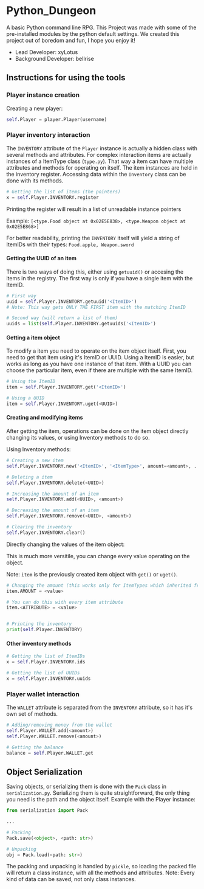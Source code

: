 # Python_Dungeon
A basic Python command line RPG.
This Project was made with some of the pre-installed modules by the python default settings.
We created this project out of boredom and fun, I hope you enjoy it!

- Lead Developer: xyLotus
- Background Developer: bellrise


## Instructions for using the tools

### Player instance creation

Creating a new player:
````python
self.Player = player.Player(username)
````

### Player inventory interaction

The `INVENTORY` attribute of the `Player` instance is actually a hidden class with several methods
and attributes. For complex interaction items are actually instances of a ItemType class (`type.py`).
That way a item can have multiple attributes and methods for operating on itself. The item instances are held
in the inventory register. Accessing data within the `Inventory` class can be done with its methods.
```python
# Getting the list of items (the pointers)
x = self.Player.INVENTORY.register
```
Printing the register will result in a list of unreadable instance pointers

Example: `[<type.Food object at 0x02E5E838>, <type.Weapon object at 0x02E5E868>]`

For better readability, printing the `INVENTORY` itself will yield a string of ItemIDs with their types:
`Food.apple, Weapon.sword`


#### Getting the UUID of an item
There is two ways of doing this, either using `getuuid()` or accesing the items in the registry.
The first way is only if you have a single item with the ItemID.
```python
# First way
uuid = self.Player.INVENTORY.getuuid('<ItemID>')
# Note: This way gets ONLY THE FIRST item with the matching ItemID

# Second way (will return a list of them)
uuids = list(self.Player.INVENTORY.getuuids('<ItemID>')
```

#### Getting a item object
To modify a item you need to operate on the item object itself.
First, you need to get that item using it's ItemID or UUID.
Using a ItemID is easier, but works as long as you have one instance of that item.
With a UUID you can choose the particular item, even if there are multiple with the same ItemID.
```python
# Using the ItemID
item = self.Player.INVENTORY.get('<ItemID>')

# Using a UUID
item = self.Player.INVENTORY.uget(<UUID>)
```

#### Creating and modifying items
After getting the item, operations can be done on the item object directly changing its values,
or using Inventory methods to do so.

Using Inventory methods:
```python
# Creating a new item
self.Player.INVENTORY.new('<ItemID>', '<ItemType>', amount=<amount>, ...) 

# Deleting a item
self.Player.INVENTORY.delete(<UUID>)

# Increasing the amount of an item
self.Player.INVENTORY.add(<UUID>, <amount>)

# Decreasing the amount of an item
self.Player.INVENTORY.remove(<UUID>, <amount>)

# Clearing the inventory
self.Player.INVENTORY.clear()
```

Directly changing the values of the item object:

This is much more versitile, you can change every value operating on the object. 

Note: `item` is the previously created item object with `get()` or `uget()`.
```python
# Changing the amount (this works only for ItemTypes which inherited from Stackable!)
item.AMOUNT = <value>

# You can do this with every item attribute
item.<ATTRIBUTE> = <value>


# Printing the inventory
print(self.Player.INVENTORY)
```

#### Other inventory methods
```python
# Getting the list of ItemIDs
x = self.Player.INVENTORY.ids

# Getting the list of UUIDs
x = self.Player.INVENTORY.uuids
```

### Player wallet interaction
The `WALLET` attribute is separated from the `INVENTORY` attribute, so it has it's own set of methods.
```python
# Adding/removing money from the wallet 
self.Player.WALLET.add(<amount>)
self.Player.WALLET.remove(<amount>)

# Getting the balance
balance = self.Player.WALLET.get
```

## Object Serialization
Saving objects, or serializing them is done with the `Pack` class in `serialization.py`.
Serializing them is quite straightforward, the only thing you need is the path and the object itself.
Example with the Player instance:
```python
from serialization import Pack

...

# Packing
Pack.save(<object>, <path: str>)

# Unpacking
obj = Pack.load(<path: str>)
```
The packing and unpacking is handled by `pickle`, so loading the packed file will return a class instance, with all the methods and attributes.
Note: Every kind of data can be saved, not only class instances.

